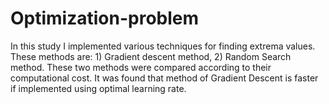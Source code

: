 # Optimization-problem
In this study I implemented various techniques for finding extrema values. These methods are: 1) Gradient descent method, 2) Random Search method. These two methods were compared according to their computational cost. It was found that method of Gradient Descent is faster if implemented using optimal learning rate.
